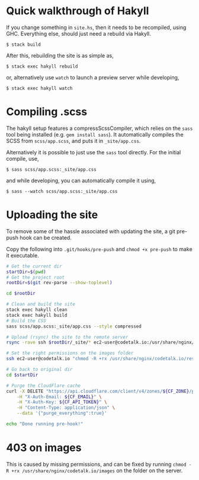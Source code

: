 # Quick walkthrough of Hakyll
If you change something in `site.hs`, then it needs to be recompiled, using GHC. Everything else, should just need a rebuild via Hakyll.

```
$ stack build
```

After this, rebuilding the site is as simple as,

```
$ stack exec hakyll rebuild
```

or, alternatively use `watch` to launch a preview server while developing,

```
$ stack exec hakyll watch
```


# Compiling .scss
The hakyll setup features a compressScssCompiler, which relies on the `sass` tool being installed (e.g. `gem install sass`). It automatically compiles the SCSS from `scss/app.scss`, and puts it in `_site/app.css`.

Alternatively it is possible to just use the `sass` tool directly. For the initial compile, use,

```
$ sass scss/app.scss:_site/app.css
```

and while developing, you can automatically compile it using,

```
$ sass --watch scss/app.scss:_site/app.css
```


# Uploading the site
To remove some of the hassle associated with updating the site, a git pre-push
hook can be created.

Copy the following into `.git/hooks/pre-push` and `chmod +x pre-push` to make
it executable.

```bash
# Get the current dir
startDir=$(pwd)
# Get the project root
rootDir=$(git rev-parse --show-toplevel)

cd $rootDir

# Clean and build the site
stack exec hakyll clean
stack exec hakyll build
# Build the CSS
sass scss/app.scss:_site/app.css --style compressed

# Upload (rsync) the site to the remote server
rsync -rave ssh $rootDir/_site/* ec2-user@codetalk.io:/usr/share/nginx/codetalk.io --delete-after

# Set the right permissions on the images folder
ssh ec2-user@codetalk.io "chmod -R +rx /usr/share/nginx/codetalk.io/resources/images"

# Go back to original dir
cd $startDir

# Purge the CloudFlare cache
curl -X DELETE "https://api.cloudflare.com/client/v4/zones/${CF_ZONE}/purge_cache" \
    -H "X-Auth-Email: ${CF_EMAIL}" \
    -H "X-Auth-Key: ${CF_API_TOKEN}" \
    -H "Content-Type: application/json" \
    --data '{"purge_everything":true}'

echo "Done running pre-hook!"
```

# 403 on images
This is caused by missing permissions, and can be fixed by running `chmod -R +rx /usr/share/nginx/codetalk.io/images` on the folder on the server.
